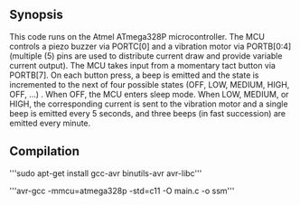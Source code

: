 ## Synopsis

This code runs on the Atmel ATmega328P microcontroller. The MCU controls a piezo buzzer via PORTC[0] and a vibration motor via PORTB[0:4] (multiple (5) pins are used to distribute current draw and provide variable current output). The MCU takes input from a momentary tact button via PORTB[7]. On each button press, a beep is emitted and the state is incremented to the next of four possible states (OFF, LOW, MEDIUM, HIGH, OFF, ...) . When OFF, the MCU enters sleep mode. When LOW, MEDIUM, or HIGH, the corresponding current is sent to the vibration motor and a single beep is emitted every 5 seconds, and three beeps (in fast succession) are emitted every minute.


## Compilation

'''sudo apt-get install gcc-avr binutils-avr avr-libc'''

'''avr-gcc -mmcu=atmega328p -std=c11 -O  main.c -o ssm'''
